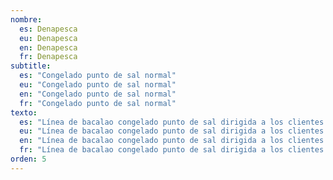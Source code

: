```yaml
---
nombre:
  es: Denapesca
  eu: Denapesca
  en: Denapesca
  fr: Denapesca
subtitle:
  es: "Congelado punto de sal normal"
  eu: "Congelado punto de sal normal"
  en: "Congelado punto de sal normal"
  fr: "Congelado punto de sal normal"
texto:
  es: "Línea de bacalao congelado punto de sal dirigida a los clientes que busquen productos muy económicos."
  eu: "Línea de bacalao congelado punto de sal dirigida a los clientes que busquen productos muy económicos."
  en: "Línea de bacalao congelado punto de sal dirigida a los clientes que busquen productos muy económicos."
  fr: "Línea de bacalao congelado punto de sal dirigida a los clientes que busquen productos muy económicos."
orden: 5
---
```


